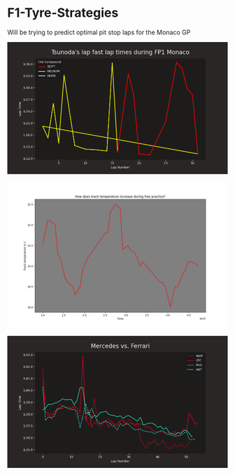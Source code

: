 # F1-Tyre-Strategies

Will be trying to predict optimal pit stop laps for the Monaco GP


![alt text](plots/tsunoda_laptimes.png)

![alt text](plots/track_temp.png)

![alt text](plots/mercedes_vs_ferrari.png)
